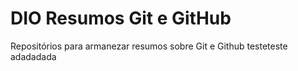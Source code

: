 
# DIO Resumos Git e GitHub

Repositórios para armanezar resumos sobre Git e Github
testeteste
adadadada